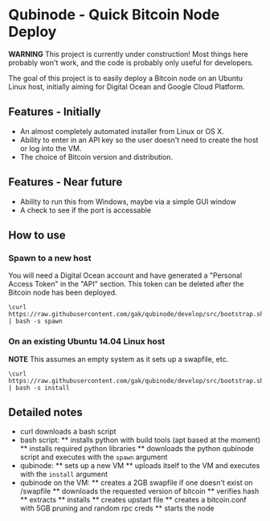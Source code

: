 # Qubinode - **Qu**ick **Bi**tcoin **No**de **De**ploy

**WARNING** This project is currently under construction! Most things here probably won't work, and the code is probably only useful for developers.

The goal of this project is to easily deploy a Bitcoin node on an Ubuntu Linux host, initially aiming for Digital Ocean and Google Cloud Platform.

## Features - Initially

 * An almost completely automated installer from Linux or OS X.
 * Ability to enter in an API key so the user doesn't need to create the host or log into the VM.
 * The choice of Bitcoin version and distribution.

## Features - Near future

 * Ability to run this from Windows, maybe via a simple GUI window
 * A check to see if the port is accessable

## How to use

### Spawn to a new host

You will need a Digital Ocean account and have generated a "Personal Access Token" in the "API" section.
This token can be deleted after the Bitcoin node has been deployed.

```
\curl https://raw.githubusercontent.com/gak/qubinode/develop/src/bootstrap.sh | bash -s spawn
```

### On an existing Ubuntu 14.04 Linux host

**NOTE** This assumes an empty system as it sets up a swapfile, etc.

```
\curl https://raw.githubusercontent.com/gak/qubinode/develop/src/bootstrap.sh | bash -s install
```

## Detailed notes

 * curl downloads a bash script
 * bash script:
 ** installs python with build tools (apt based at the moment)
 ** installs required python libraries
 ** downloads the python qubinode script and executes with the `spawn` argument
 * qubinode:
 ** sets up a new VM
 ** uploads itself to the VM and executes with the `install` argument
 * qubinode on the VM:
 ** creates a 2GB swapfile if one doesn't exist on /swapfile
 ** downloads the requested version of bitcoin
 ** verifies hash
 ** extracts
 ** installs
 ** creates upstart file
 ** creates a bitcoin.conf with 5GB pruning and random rpc creds
 ** starts the node
 
